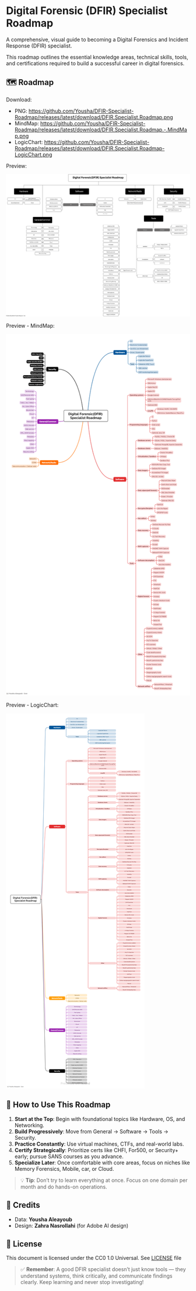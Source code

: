 # Digital Forensic (DFIR) Specialist Roadmap

A comprehensive, visual guide to becoming a Digital Forensics and Incident Response (DFIR) specialist.

This roadmap outlines the essential knowledge areas, technical skills, tools, and certifications required to build a successful career in digital forensics.

## 🗺️ Roadmap

Download:

* PNG: <https://github.com/Yousha/DFIR-Specialist-Roadmap/releases/latest/download/DFIR.Specialist.Roadmap.png>
* MindMap: <https://github.com/Yousha/DFIR-Specialist-Roadmap/releases/latest/download/DFIR.Specialist.Roadmap.-.MindMap.png>
* LogicChart: <https://github.com/Yousha/DFIR-Specialist-Roadmap/releases/latest/download/DFIR.Specialist.Roadmap-LogicChart.png>

Preview:

![DFIR Specialist Roadmap](./Artifacts/DFIR%20Specialist%20Roadmap.png)

Preview - MindMap:

![DFIR Specialist Roadmap](./Artifacts/DFIR%20Specialist%20Roadmap%20-%20MindMap.png)

Preview - LogicChart:

![DFIR Specialist Roadmap](./Artifacts/DFIR%20Specialist%20Roadmap-LogicChart.png)
## 🚀 How to Use This Roadmap

1. **Start at the Top**: Begin with foundational topics like Hardware, OS, and Networking.
2. **Build Progressively**: Move from General → Software → Tools → Security.
3. **Practice Constantly**: Use virtual machines, CTFs, and real-world labs.
4. **Certify Strategically**: Prioritize certs like CHFI, For500, or Security+ early; pursue SANS courses as you advance.
5. **Specialize Later**: Once comfortable with core areas, focus on niches like Memory Forensics, Mobile, car, or Cloud.

> 💡 **Tip**: Don’t try to learn everything at once. Focus on one domain per month and do hands-on operations.

## 🙏 Credits

* Data: **Yousha Aleayoub**
* Design: **Zahra Nasrollahi** (for Adobe AI design)

## 📜 License

This document is licensed under the CC0 1.0 Universal. See [LICENSE](LICENSE) file

> ✅ **Remember**: A good DFIR specialist doesn’t just know tools — they understand systems, think critically, and communicate findings clearly. Keep learning and never stop investigating!
